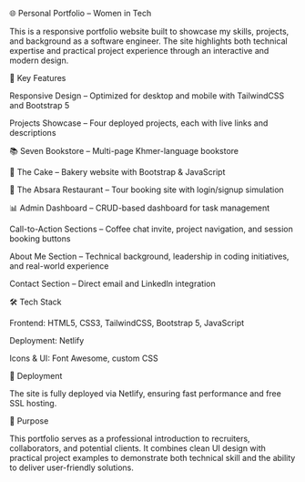 🌐 Personal Portfolio – Women in Tech

This is a responsive portfolio website built to showcase my skills, projects, and background as a software engineer. The site highlights both technical expertise and practical project experience through an interactive and modern design.

🔑 Key Features

Responsive Design – Optimized for desktop and mobile with TailwindCSS and Bootstrap 5

Projects Showcase – Four deployed projects, each with live links and descriptions

📚 Seven Bookstore
 – Multi-page Khmer-language bookstore

🍰 The Cake
 – Bakery website with Bootstrap & JavaScript

🍴 The Absara Restaurant
 – Tour booking site with login/signup simulation

📊 Admin Dashboard
 – CRUD-based dashboard for task management

Call-to-Action Sections – Coffee chat invite, project navigation, and session booking buttons

About Me Section – Technical background, leadership in coding initiatives, and real-world experience

Contact Section – Direct email and LinkedIn integration

🛠️ Tech Stack

Frontend: HTML5, CSS3, TailwindCSS, Bootstrap 5, JavaScript

Deployment: Netlify

Icons & UI: Font Awesome, custom CSS

🚀 Deployment

The site is fully deployed via Netlify, ensuring fast performance and free SSL hosting.

🎯 Purpose

This portfolio serves as a professional introduction to recruiters, collaborators, and potential clients. It combines clean UI design with practical project examples to demonstrate both technical skill and the ability to deliver user-friendly solutions.